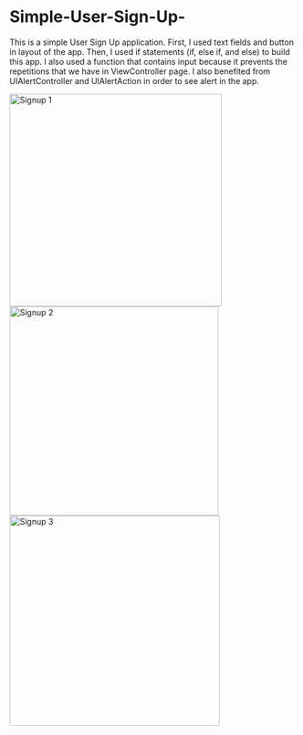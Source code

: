 # Simple-User-Sign-Up-
This is a simple User Sign Up application. First, I used text fields and button in layout of the app. Then, I used if statements (if, else if, and else) to build this app. I also used a function that contains input because it prevents the repetitions that we have in ViewController page. I also benefited from UIAlertController and UIAlertAction in order to see alert in the app.

<img width="372" alt="Signup 1" src="https://user-images.githubusercontent.com/92036779/184404247-918c8267-063f-47b4-8780-93a2be368342.png">
<img width="366" alt="Signup 2" src="https://user-images.githubusercontent.com/92036779/184404269-08997629-5f4c-4dcb-8fff-8476e2a3ce00.png">
<img width="368" alt="Signup 3" src="https://user-images.githubusercontent.com/92036779/184404289-8abceb98-0c3b-40c9-8671-7dba95264825.png">
